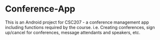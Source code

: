 # Conference-App
This is an Android project for CSC207 - a conference management app including functions required by the course. i.e. Creating conferences, sign up/cancel for conferences, message attendants and speakers, etc.
